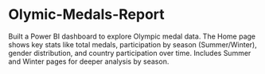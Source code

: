# Olymic-Medals-Report
Built a Power BI dashboard to explore Olympic medal data. The Home page shows key stats like total medals, participation by season (Summer/Winter), gender distribution, and country participation over time. Includes Summer and Winter pages for deeper analysis by season.
